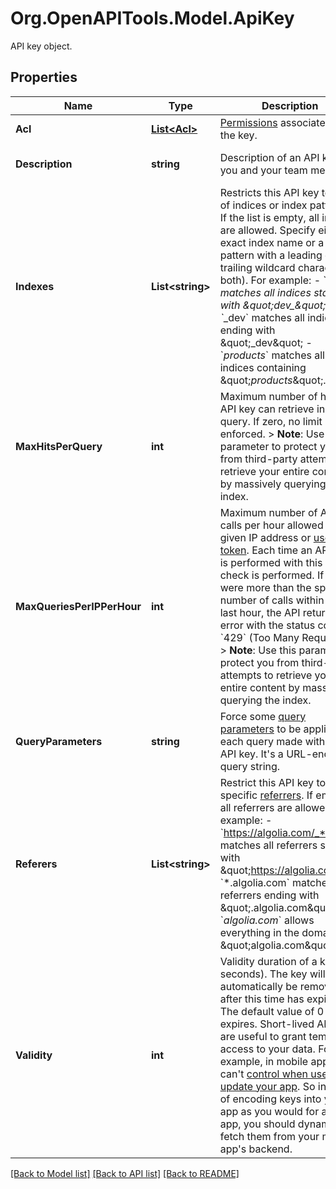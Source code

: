 # Org.OpenAPITools.Model.ApiKey
API key object.

## Properties

Name | Type | Description | Notes
------------ | ------------- | ------------- | -------------
**Acl** | [**List&lt;Acl&gt;**](Acl.md) | [Permissions](https://www.algolia.com/doc/guides/security/api-keys/#access-control-list-acl) associated with the key.  | 
**Description** | **string** | Description of an API key for you and your team members. | [optional] [default to ""]
**Indexes** | **List&lt;string&gt;** | Restricts this API key to a list of indices or index patterns. If the list is empty, all indices are allowed. Specify either an exact index name or a pattern with a leading or trailing wildcard character (or both). For example: - &#x60;dev_*&#x60; matches all indices starting with \&quot;dev_\&quot; - &#x60;*_dev&#x60; matches all indices ending with \&quot;_dev\&quot; - &#x60;*_products_*&#x60; matches all indices containing \&quot;_products_\&quot;.  | [optional] 
**MaxHitsPerQuery** | **int** | Maximum number of hits this API key can retrieve in one query. If zero, no limit is enforced. &gt; **Note**: Use this parameter to protect you from third-party attempts to retrieve your entire content by massively querying the index.  | [optional] [default to 0]
**MaxQueriesPerIPPerHour** | **int** | Maximum number of API calls per hour allowed from a given IP address or [user token](https://www.algolia.com/doc/guides/sending-events/concepts/usertoken/). Each time an API call is performed with this key, a check is performed. If there were more than the specified number of calls within the last hour, the API returns an error with the status code &#x60;429&#x60; (Too Many Requests).  &gt; **Note**: Use this parameter to protect you from third-party attempts to retrieve your entire content by massively querying the index.  | [optional] [default to 0]
**QueryParameters** | **string** | Force some [query parameters](https://www.algolia.com/doc/api-reference/api-parameters/) to be applied for each query made with this API key. It&#39;s a URL-encoded query string.  | [optional] [default to ""]
**Referers** | **List&lt;string&gt;** | Restrict this API key to specific [referrers](https://www.algolia.com/doc/guides/security/api-keys/in-depth/api-key-restrictions/#http-referrers). If empty, all referrers are allowed. For example: - &#x60;https://algolia.com/_*&#x60; matches all referrers starting with \&quot;https://algolia.com/\&quot; - &#x60;*.algolia.com&#x60; matches all referrers ending with \&quot;.algolia.com\&quot; - &#x60;*algolia.com*&#x60; allows everything in the domain \&quot;algolia.com\&quot;.  | [optional] 
**Validity** | **int** | Validity duration of a key (in seconds).  The key will automatically be removed after this time has expired. The default value of 0 never expires. Short-lived API keys are useful to grant temporary access to your data. For example, in mobile apps, you can&#39;t [control when users update your app](https://www.algolia.com/doc/guides/security/security-best-practices/#use-secured-api-keys-in-mobile-apps). So instead of encoding keys into your app as you would for a web app, you should dynamically fetch them from your mobile app&#39;s backend.  | [optional] [default to 0]

[[Back to Model list]](../README.md#documentation-for-models) [[Back to API list]](../README.md#documentation-for-api-endpoints) [[Back to README]](../README.md)

